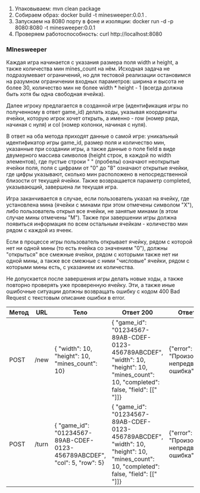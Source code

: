1. Упаковываем: mvn clean package
2. Собираем образ:
  docker build -t minesweeper:0.0.1 .
3. Запускаем на 8080 порту в фоне и изоляции:
  docker run -d -p 8080:8080 -t minesweeper:0.0.1
4. Проверяем работоспособность:
  curl http://localhost:8080

### MInesweeper

Каждая игра начинается с указания размера поля width и height, а также количества мин mines_count на нём. Исходная задача не подразумевает ограничений, но для тестовой реализации остановимся на разумном ограничении входных параметров: ширина и высота не более 30, количество мин не более width * height - 1 (всегда должна быть хотя бы одна свободная ячейка).

Далее игроку предлагается в созданной игре (идентификация игры по полученному в ответ game_id) делать ходы, указывая координаты ячейки, которую игрок хочет открыть, а именно - row (номер ряда, начиная с нуля) и col (номер колонки, начиная с нуля).

В ответ на оба метода приходят данные о самой игре: уникальный идентификатор игры game_id, размер поля и количество мин, указанные при создании игры, а также данные о поле field в виде двумерного массива символов (height строк, в каждой по width элементов), где пустые строки " " (пробелы) означают неоткрытые ячейки поля, поля с цифрами от "0" до "8" означают открытые ячейки, где цифры указывают, сколько мин расположено в непосредственной близости от текущей ячейки. Также возвращается параметр completed, указывающий, завершена ли текущая игра.

Игра заканчивается в случае, если пользователь указал на ячейку, где установлена мина (ячейки с минами при этом отмечены символом "X"), либо пользователь открыл все ячейки, не занятые минами (в этом случае мины отмечены "M"). Также при завершении игры должна появиться информация по всем остальным ячейкам - количество мин рядом с каждой из ячеек.

Если в процессе игры пользователь открывает ячейку, рядом с которой нет ни одной мины (то есть ячейка со значением "0"), должны "открыться" все смежные ячейки, рядом с которыми также нет ни одной мины, а также все смежные с ними "числовые" ячейки, рядом с которыми мины есть, с указанием их количества.

Не допускается после завершения игры делать новые ходы, а также повторно проверять уже проверенную ячейку. Эти, а также иные ошибочные ситуации должны возвращать ошибку с кодом 400 Bad Request с текстовым описание ошибки в error.


| Метод| URL  | Тело                                            | Ответ 200                                                                                                                                | Ответ 400                                    |
| ---- | -----|------------------------------------------------ |------------------------------------------------------------------------------------------------------------------------------------------|----------------------------------------------|
| POST | /new | { "width": 10, "height": 10, "mines_count": 10} | { "game_id": "01234567-89AB-CDEF-0123-456789ABCDEF", "width": 10, "height": 10, "mines_count": 10, "completed": false, "field": [[" "]]} | {"error": "Произошла непредвиденная ошибка"} |
| POST | /turn| { "game_id": "01234567-89AB-CDEF-0123-456789ABCDEF", "col": 5, "row": 5} | { "game_id": "01234567-89AB-CDEF-0123-456789ABCDEF", "width": 10, "height": 10, "mines_count": 10, "completed": false, "field": [[" "]]} | {"error": "Произошла непредвиденная ошибка"} |


